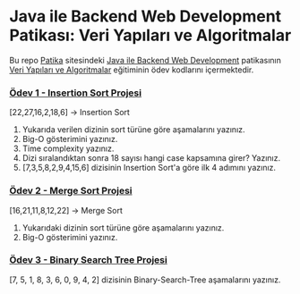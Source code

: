 # Java ile Backend Web Development Patikası: Veri Yapıları ve Algoritmalar
Bu repo [Patika](https://app.patika.dev/) sitesindeki [Java ile Backend Web Development](https://app.patika.dev/egitimler/java-ile-backend-web-development-patikasi) patikasının [Veri Yapıları ve Algoritmalar](https://app.patika.dev/courses/veri-yapilari-ve-algoritmalar) eğitiminin ödev kodlarını içermektedir.

### [Ödev 1 - Insertion Sort Projesi](https://app.patika.dev/courses/veri-yapilari-ve-algoritmalar/insertion-sort-proje)
[22,27,16,2,18,6] -> Insertion Sort  
1. Yukarıda verilen dizinin sort türüne göre aşamalarını yazınız.  
2. Big-O gösterimini yazınız.  
3. Time complexity yazınız.  
4. Dizi sıralandıktan sonra 18 sayısı hangi case kapsamına girer? Yazınız.  
5. [7,3,5,8,2,9,4,15,6] dizisinin Insertion Sort'a göre ilk 4 adımını yazınız.

### [Ödev 2 - Merge Sort Projesi](https://app.patika.dev/courses/veri-yapilari-ve-algoritmalar/merge-sort-proje)
[16,21,11,8,12,22] -> Merge Sort  
1. Yukarıdaki dizinin sort türüne göre aşamalarını yazınız.  
2. Big-O gösterimini yazınız.  

### [Ödev 3 - Binary Search Tree Projesi](https://app.patika.dev/courses/veri-yapilari-ve-algoritmalar/binary-search-tree-proje)
[7, 5, 1, 8, 3, 6, 0, 9, 4, 2] dizisinin Binary-Search-Tree aşamalarını yazınız.  